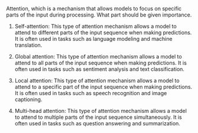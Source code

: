  Attention, which is a mechanism that allows models to focus on specific parts of the input during processing. What part should be given importance.
 
 1. Self-attention: 
    This type of attention mechanism allows a model to attend to different parts of the input sequence when making predictions. It is often used in tasks such as         language modeling and machine translation.

2. Global attention: 
   This type of attention mechanism allows a model to attend to all parts of the input sequence when making predictions. It is often used in tasks  such as sentiment    analysis and text classification.

3. Local attention: 
   This type of attention mechanism allows a model to attend to a specific part of the input sequence when making predictions. It is often used in  tasks such as        speech recognition and image captioning.

5. Multi-head attention: 
   This type of attention mechanism allows a model to attend to multiple parts of the input sequence simultaneously. It is often used in tasks such as question          answering and summarization.
